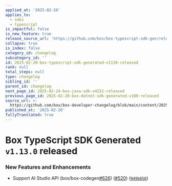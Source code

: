 ```yaml
---
applied_at: '2025-02-20'
applies_to:
  - sdks
  - typescript
is_impactful: false
is_new_feature: true
release_source_url: 'https://github.com/box/box-typescript-sdk-gen/releases/tag/v1.13.0'
collapse: true
is_index: false
category_id: changelog
subcategory_id: ''
id: 2025-02-20-box-typescript-sdk-generated-v1130-released
rank: null
total_steps: null
type: changelog
sibling_id: ''
parent_id: changelog
next_page_id: 2025-02-24-box-java-sdk-v4151-released
previous_page_id: 2025-02-20-box-dotnet-sdk-generated-v180-released
source_url: >-
  https://github.com/box/box-developer-changelog/blob/main/content/2025/02-20-box-typescript-sdk-generated-v1130-released.md
published_at: '2025-02-20'
fullyTranslated: true
---
```

# Box TypeScript SDK Generated `v1.13.0` released

### New Features and Enhancements

* Support AI Studio API (box/box-codegen[#626][1]) ([#520][2]) ([`949b856`][3])

[1]: https://github.com/box/box-typescript-sdk-gen/issues/626

[2]: https://github.com/box/box-typescript-sdk-gen/issues/520

[3]: https://github.com/box/box-typescript-sdk-gen/commit/949b856ce1d77b1aa425b91b46440b46b383438a
